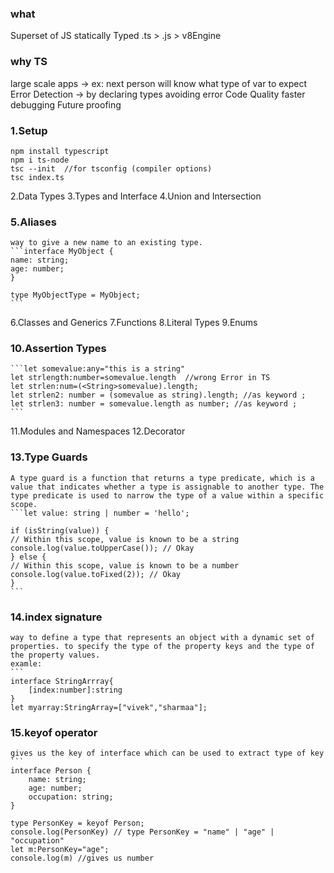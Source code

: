 ### what
Superset of JS
statically  Typed
.ts > .js > v8Engine

### why TS
large scale apps -> ex: next person will know what type of var to expect
Error Detection -> by declaring types avoiding error
Code Quality
faster debugging
Future proofing

### 1.Setup
    npm install typescript
    npm i ts-node
    tsc --init  //for tsconfig (compiler options)
    tsc index.ts

2.Data Types
3.Types and Interface
4.Union and Intersection
### 5.Aliases
    way to give a new name to an existing type. 
    ```interface MyObject {
    name: string;
    age: number;
    }

    type MyObjectType = MyObject;
    ```
6.Classes and Generics
7.Functions
8.Literal Types
9.Enums
### 10.Assertion Types
    ```let somevalue:any="this is a string"
    let strlength:number=somevalue.length  //wrong Error in TS
    let strlen:num=(<String>somevalue).length;
    let strlen2: number = (somevalue as string).length; //as keyword ;
    let strlen3: number = somevalue.length as number; //as keyword ;
    ```
11.Modules and Namespaces
12.Decorator
### 13.Type Guards
    A type guard is a function that returns a type predicate, which is a value that indicates whether a type is assignable to another type. The type predicate is used to narrow the type of a value within a specific scope.
    ```let value: string | number = 'hello';

    if (isString(value)) {
    // Within this scope, value is known to be a string
    console.log(value.toUpperCase()); // Okay
    } else {
    // Within this scope, value is known to be a number
    console.log(value.toFixed(2)); // Okay
    }
    ```
### 14.index signature
    way to define a type that represents an object with a dynamic set of properties. to specify the type of the property keys and the type of the property values.
    examle:
    ```
    interface StringArrray{
        [index:number]:string
    }
    let myarray:StringArray=["vivek","sharmaa"];

### 15.keyof operator
    gives us the key of interface which can be used to extract type of key
    ```
    interface Person {
        name: string;
        age: number;
        occupation: string;
    }

    type PersonKey = keyof Person; 
    console.log(PersonKey) // type PersonKey = "name" | "age" | "occupation"
    let m:PersonKey="age";
    console.log(m) //gives us number
```